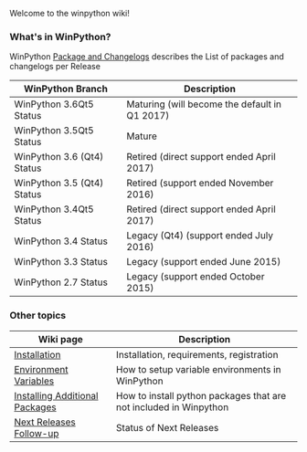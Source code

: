 Welcome to the winpython wiki!
### What's in WinPython?

WinPython [Package and Changelogs](https://github.com/winpython/winpython/tree/master/changelogs) describes the List of packages and changelogs per Release

WinPython Branch | Description
----------|------------
WinPython 3.6Qt5 Status | Maturing (will become the default in Q1 2017)
WinPython 3.5Qt5 Status | Mature
WinPython 3.6 (Qt4) Status | Retired (direct support ended April 2017)
WinPython 3.5 (Qt4) Status | Retired (support ended November 2016) 
WinPython 3.4Qt5 Status | Retired (direct support ended April 2017)
WinPython 3.4 Status | Legacy (Qt4) (support ended July 2016)
WinPython 3.3 Status | Legacy (support ended June 2015)
WinPython 2.7 Status | Legacy (support ended October 2015)

### Other topics

Wiki page | Description
----------|------------
[Installation](Installation) | Installation, requirements, registration
[Environment Variables](Environment) | How to setup variable environments in WinPython
[Installing Additional Packages](Installing-Additional-Packages) | How to install python packages that are not included in Winpython
[Next Releases Follow-up](https://github.com/winpython/winpython/milestones) | Status of Next Releases